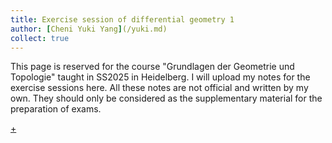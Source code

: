 ```yaml
---
title: Exercise session of differential geometry 1
author: [Cheni Yuki Yang](/yuki.md)
collect: true
---
```


This page is reserved for the course "Grundlagen der Geometrie und Topologie" taught in SS2025 in Heidelberg. I will upload my notes for the exercise sessions here. All these notes are not official and written by my own. They should only be considered as the supplementary material for the preparation of exams.

[+](/diffgeo/diffgeo-w0.md#:embed)